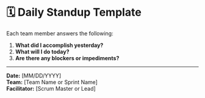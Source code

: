 # 🗓️ Daily Standup Template

Each team member answers the following:

1. **What did I accomplish yesterday?**
2. **What will I do today?**
3. **Are there any blockers or impediments?**

---

**Date:** [MM/DD/YYYY]  
**Team:** [Team Name or Sprint Name]  
**Facilitator:** [Scrum Master or Lead]
